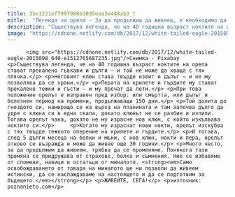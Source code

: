 ```yaml
---
title: 3be1221ef7997980bd095eaa3e448ab3_t
mitle:  "Легенда за орела - За да продължиш да живееш, е необходимо да се промениш"
description: "Съществува легенда, че на 40 годишна възраст ноктите на орела стават прекалено гъвкави и дълги – и той не може да хваща с тях плячка. Неговият клюн става твърде извит и дълъг – и не му позволява да се храни. Перата на крилете и гърдите му стават прекалено тежки и гъсти – и му пречат …"
image: "https://cdnone.netlify.com/db/2017/12/white-tailed-eagle-2015098_640-e1512765687235.jpg"
---
```


          <img src="https://cdnone.netlify.com/db/2017/12/white-tailed-eagle-2015098_640-e1512765687235.jpg"/>Снимка - Pixabay        <p>Съществува легенда, че на 40 годишна възраст ноктите на орела стават прекалено гъвкави и дълги – и той не може да хваща с тях плячка.</p> <p>Неговият клюн става твърде извит и дълъг – и не му позволява да се храни.</p> <p>Перата на крилете и гърдите му стават прекалено тежки и гъсти – и му пречат да лети.</p> <p>При това положение орелът е изправен пред избор: или смъртта, или дълъг и болезнен период на промени, продължаващи 150 дни.</p> <p>Той долита до гнездото си, намиращо се на върха на планината и там започва дълго да удря с клюна си в една скала, докато клюнът не се разбие и изпили. Тогава орелът чака, докато не му израсне нов клюн, с който изкълвава ноктите си.</p>     <p>Когато му израснат нови нокти, орелът изскубва с тях твърде тежкото оперение на крилете и гърдите.</p> <p>И тогава, след 5 дълги месеца на болки и мъки, с нов клюн, нокти и пера, орелът отново се възражда и може да живее още 30 години.</p> <p>Много често, за да продължим да живеем, трябва да се променяме. Понякога тази промяна се придружава от страхове, болка и съмнения. Ние се избавяме от спомени, навици и остатъци от миналото. <strong><em>Само освобождаването от товара на миналото ще ни позволи да живеем истински, да се наслаждаваме на настоящето и да се подготвим за бъдещето.</em></strong></p> <p>ЖИВЕЙТЕ, СЕГА!</p> <p>източник: poznanieto.com</p>        
